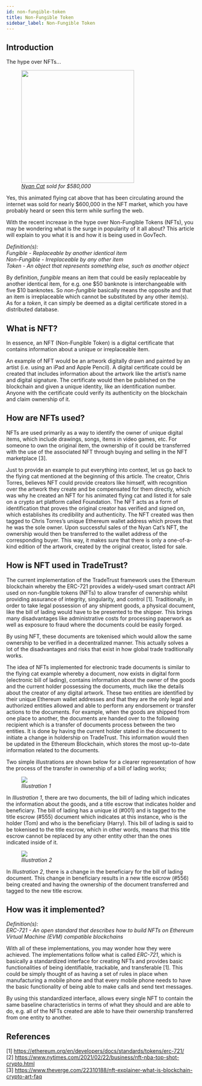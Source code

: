 ```yaml
---
id: non-fungible-token
title: Non-Fungible Token
sidebar_label: Non-Fungible Token
---
```


## Introduction

The hype over NFTs...

<p align="center" width="100%">
  <figure>
      <img src='/docs/appendix/non-fungible-token/nyan-cat.jpeg' width="300" />
      <figcaption><i><a href="https://www.nytimes.com/2021/02/22/business/nft-nba-top-shot-crypto.html">Nyan Cat</a> sold for $580,000</i></figcaption>
  </figure>
</p>

Yes, this animated flying cat above that has been circulating around the internet was sold for nearly $600,000 in the NFT market, which you have probably heard or seen this term while surfing the web.

With the recent increase in the hype over Non-Fungible Tokens (NFTs), you may be wondering what is the surge in popularity of it all about? This article will explain to you what it is and how it is being used in GovTech.

_Definition(s):_ <br />
_Fungible - Replaceable by another identical item_ <br />
_Non-Fungible - Irreplaceable by any other item_ <br />
_Token - An object that represents something else, such as another object_

By definition, _fungible_ means an item that could be easily replaceable by another identical item, for e.g. one $50 banknote is interchangeable with five $10 banknotes. So _non-fungible_ basically means the opposite and that an item is irreplaceable which cannot be substituted by any other item(s). As for a _token_, it can simply be deemed as a digital certificate stored in a distributed database.

## What is NFT?

In essence, an NFT (Non-Fungible Token) is a digital certificate that contains information about a unique or irreplaceable item.

An example of NFT would be an artwork digitally drawn and painted by an artist (i.e. using an iPad and Apple Pencil). A digital certificate could be created that includes information about the artwork like the artist’s name and digital signature. The certificate would then be published on the blockchain and given a unique identity, like an identification number. Anyone with the certificate could verify its authenticity on the blockchain and claim ownership of it.

## How are NFTs used?

NFTs are used primarily as a way to identify the owner of unique digital items, which include drawings, songs, items in video games, etc. For someone to own the original item, the ownership of it could be transferred with the use of the associated NFT through buying and selling in the NFT marketplace [3].

Just to provide an example to put everything into context, let us go back to the flying cat mentioned at the beginning of this article. The creator, Chris Torres, believes NFT could provide creators like himself, with recognition over the artwork they create and be compensated for them directly, which was why he created an NFT for his animated flying cat and listed it for sale on a crypto art platform called Foundation. The NFT acts as a form of identification that proves the original creator has verified and signed on, which establishes its credibility and authenticity. The NFT created was then tagged to Chris Torres’s unique Ethereum wallet address which proves that he was the sole owner. Upon successful sales of the Nyan Cat’s NFT, the ownership would then be transferred to the wallet address of the corresponding buyer. This way, it makes sure that there is only a one-of-a-kind edition of the artwork, created by the original creator, listed for sale.

## How is NFT used in TradeTrust?

The current implementation of the TradeTrust framework uses the Ethereum blockchain whereby the ERC-721 provides a widely-used smart contract API used on non-fungible tokens (NFTs) to allow transfer of ownership whilst providing assurance of integrity, singularity, and control [1]. Traditionally, in order to take legal possession of any shipment goods, a physical document, like the bill of lading would have to be presented to the shipper. This brings many disadvantages like administrative costs for processing paperwork as well as exposure to fraud where the documents could be easily forged.

By using NFT, these documents are tokenised which would allow the same ownership to be verified in a decentralized manner. This actually solves a lot of the disadvantages and risks that exist in how global trade traditionally works.

The idea of NFTs implemented for electronic trade documents is similar to the flying cat example whereby a document, now exists in digital form (electronic bill of lading), contains information about the owner of the goods and the current holder possessing the documents, much like the details about the creator of any digital artwork. These two entities are identified by their unique Ethereum wallet addresses and that they are the only legal and authorized entities allowed and able to perform any endorsement or transfer actions to the documents. For example, when the goods are shipped from one place to another, the documents are handed over to the following recipient which is a transfer of documents process between the two entities. It is done by having the current holder stated in the document to initiate a change in holdership on TradeTrust. This information would then be updated in the Ethereum Blockchain, which stores the most up-to-date information related to the documents.

Two simple illustrations are shown below for a clearer representation of how the process of the transfer in ownership of a bill of lading works;

<p align="center" width="100%">
  <figure>
      <img src='/docs/appendix/non-fungible-token/tradetrust-nft-1.png' />
      <figcaption><i>Illustration 1</i></figcaption>
  </figure>
</p>

In _Illustration 1_, there are two documents, the bill of lading which indicates the information about the goods, and a title escrow that indicates holder and beneficiary. The bill of lading has a unique id (#001) and is tagged to the title escrow (#555) document which indicates at this instance, who is the holder (Tom) and who is the beneficiary (Harry). This bill of lading is said to be tokenised to the title escrow, which in other words, means that this title escrow cannot be replaced by any other entity other than the ones indicated inside of it.

<p align="center" width="100%">
  <figure>
      <img src='/docs/appendix/non-fungible-token/tradetrust-nft-2.png' />
      <figcaption><i>Illustration 2</i></figcaption>
  </figure>
</p>

In _Illustration 2_, there is a change in the beneficiary for the bill of lading document. This change in beneficiary results in a new title escrow (#556) being created and having the ownership of the document transferred and tagged to the new title escrow.

## How was it implemented?

_Definition(s):_ <br />
_ERC-721 - An open standard that describes how to build NFTs on Ethereum Virtual Machine (EVM) compatible blockchains_

With all of these implementations, you may wonder how they were achieved. The implementations follow what is called _ERC-721_, which is basically a standardized interface for creating NFTs and provides basic functionalities of being identifiable, trackable, and transferable [1]. This could be simply thought of as having a set of rules in place when manufacturing a mobile phone and that every mobile phone needs to have the basic functionality of being able to make calls and send text messages.

By using this standardized interface, allows every single NFT to contain the same baseline characteristics in terms of what they should and are able to do, e.g. all of the NFTs created are able to have their ownership transferred from one entity to another.

## References

[1] https://ethereum.org/en/developers/docs/standards/tokens/erc-721/ <br />
[2] https://www.nytimes.com/2021/02/22/business/nft-nba-top-shot-crypto.html <br />
[3] https://www.theverge.com/22310188/nft-explainer-what-is-blockchain-crypto-art-faq
